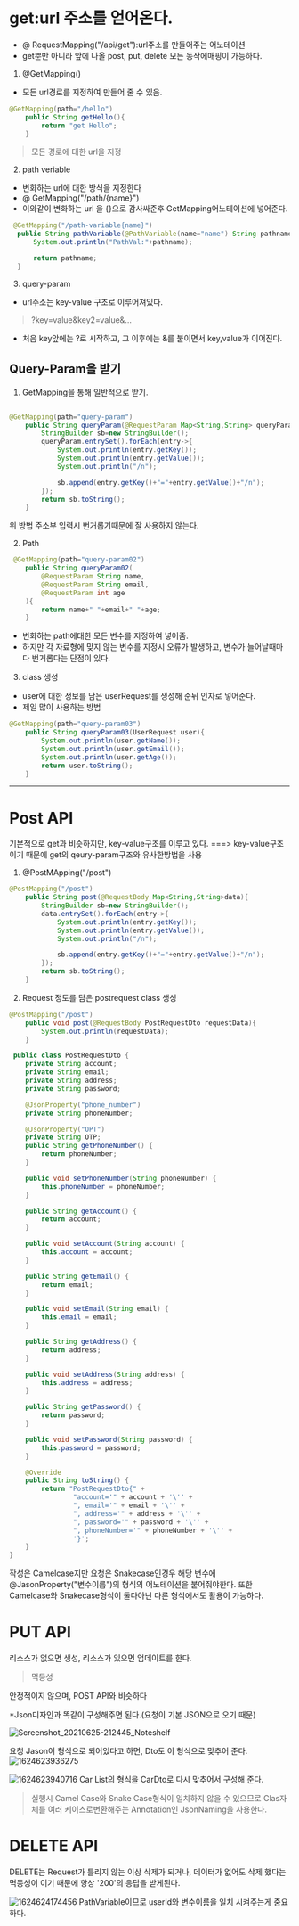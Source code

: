 # get:url 주소를 얻어온다.

* @ RequestMapping("/api/get"):url주소를 만들어주는 어노테이션
* get뿐만 아니라 앞에 나올 post, put, delete 모든 동작에매핑이 가능하다.

1. @GetMapping()
  * 모든 url경로를 지정하여 만들어 줄 수 있음.
```java
@GetMapping(path="/hello")
    public String getHello(){
        return "get Hello";
    }
```
> 모든 경로에 대한 url을 지정
> 

2. path veriable
  * 변화하는 url에 대한 방식을 지정한다
  * @ GetMapping("/path/{name}")
  * 이와같이 변화하는 url 을 {}으로 감사싸준후 GetMapping어노테이션에 넣어준다.
  ```java
   @GetMapping("/path-variable{name}")
    public String pathVariable(@PathVariable(name="name") String pathname){
        System.out.println("PathVal:"+pathname);

        return pathname;
    }
```
    
    
3. query-param
  * url주소는 key-value 구조로 이루어져있다.
  > ?key=value&key2=value&...
  > 
  * 처음 key앞에는 ?로 시작하고, 그 이후에는 &를 붙이면서 key,value가 이어진다.

## Query-Param을 받기

1. GetMapping을 통해 일반적으로 받기.

```java

@GetMapping(path="query-param")
    public String queryParam(@RequestParam Map<String,String> queryParam){
        StringBuilder sb=new StringBuilder();
        queryParam.entrySet().forEach(entry->{
            System.out.println(entry.getKey());
            System.out.println(entry.getValue());
            System.out.println("/n");

            sb.append(entry.getKey()+"="+entry.getValue()+"/n");
        });
        return sb.toString();
    }
```
위 방법 주소부 입력시 번거롭기때문에 잘 사용하지 않는다.

2. Path
```java
 @GetMapping(path="query-param02")
    public String queryParam02(
        @RequestParam String name,
        @RequestParam String email,
        @RequestParam int age
    ){
        return name+" "+email+" "+age;
    }
 ```
 * 변화하는 path에대한 모든 변수를 지정하여 넣어줌.
 * 하지만 각 자료형에 맞지 않는 변수를 지정시 오류가 발생하고, 변수가 늘어날때마다 번거롭다는 단점이 있다.

3. class 생성

* user에 대한 정보를 담은 userRequest를 생성해 준뒤 인자로 넣어준다.
* 제일 많이 사용하는 방법
```java
@GetMapping(path="query-param03")
    public String queryParam03(UserRequest user){
        System.out.println(user.getName());
        System.out.println(user.getEmail());
        System.out.println(user.getAge());
        return user.toString();
    }
 ```
 
 ---
# Post API
기본적으로 get과 비슷하지만, key-value구조를 이루고 있다.
===> key-value구조이기 때문에 get의 qeury-param구조와 유사한방법을 사용
1. @PostMApping("/post")
```java
@PostMapping("/post")
    public String post(@RequestBody Map<String,String>data){
        StringBuilder sb=new StringBuilder();
        data.entrySet().forEach(entry->{
            System.out.println(entry.getKey());
            System.out.println(entry.getValue());
            System.out.println("/n");

            sb.append(entry.getKey()+"="+entry.getValue()+"/n");
        });
        return sb.toString();
    }
```
2. Request 정도를 담은 postrequest class 생성
```java
@PostMapping("/post")
    public void post(@RequestBody PostRequestDto requestData){
        System.out.println(requestData);
    }
```
```java
 public class PostRequestDto {
    private String account;
    private String email;
    private String address;
    private String password;

    @JsonProperty("phone_number")
    private String phoneNumber;

    @JsonProperty("OPT")
    private String OTP;
    public String getPhoneNumber() {
        return phoneNumber;
    }

    public void setPhoneNumber(String phoneNumber) {
        this.phoneNumber = phoneNumber;
    }

    public String getAccount() {
        return account;
    }

    public void setAccount(String account) {
        this.account = account;
    }

    public String getEmail() {
        return email;
    }

    public void setEmail(String email) {
        this.email = email;
    }

    public String getAddress() {
        return address;
    }

    public void setAddress(String address) {
        this.address = address;
    }

    public String getPassword() {
        return password;
    }

    public void setPassword(String password) {
        this.password = password;
    }

    @Override
    public String toString() {
        return "PostRequestDto{" +
                "account='" + account + '\'' +
                ", email='" + email + '\'' +
                ", address='" + address + '\'' +
                ", password='" + password + '\'' +
                ", phoneNumber='" + phoneNumber + '\'' +
                '}';
    }
}
```
작성은 Camelcase지만 요청은 Snakecase인경우 해당 변수에 @JasonProperty("변수이름")의 형식의 어노테이션을 붙어줘야한다.
또한 Camelcase와 Snakecase형식이 둘다아닌 다른 형식에서도 활용이 가능하다.


# PUT API
리소스가 없으면 생성, 리소스가 있으면 업데이트를 한다.
> 멱등성

안정적이지 않으며, POST API와 비슷하다

*Json디자인과 똑같이 구성해주면 된다.(요청이 기본 JSON으로 오기 때문)

![Screenshot_20210625-212445_Noteshelf](https://user-images.githubusercontent.com/80390524/123424422-c5fafd00-d5fb-11eb-84f0-647ee21f36ac.jpg)

요청 Jason이 형식으로 되어있다고 하면, Dto도 이 형식으로 맞추어 준다.
![1624623936275](https://user-images.githubusercontent.com/80390524/123424519-e925ac80-d5fb-11eb-83ce-103fb7a7ab3a.png)

![1624623940716](https://user-images.githubusercontent.com/80390524/123424539-ee82f700-d5fb-11eb-87b0-31da23b75011.png)
Car List의 형식을 CarDto로 다시 맞추어서 구성해 준다.

> 실행시 Camel Case와 Snake Case형식이 일치하지 않을 수 있으므로 Clas자체를 여러 케이스로변환해주는 Annotation인 JsonNaming을 사용한다.



# DELETE API

DELETE는 Request가 틀리지 않는 이상 삭제가 되거나, 데이터가 없어도 삭제 했다는 멱등성이 이기 때문에 항상 '200'의 응답을 받게된다.

![1624624174456](https://user-images.githubusercontent.com/80390524/123424940-75d06a80-d5fc-11eb-8865-ebcdb194a022.png)
PathVariable이므로 userId와 변수이름을 일치 시켜주는게 중요하다. 
